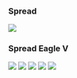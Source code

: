 ### Spread
![](http://x.imagefapusercontent.com/u/Mr_Dean/7325261/7141764/63190_15big.jpg)
### Spread Eagle V
![](http://x.imagefapusercontent.com/u/pic1960/7326033/1552811144/2.jpg)
![](http://x.imagefapusercontent.com/u/pic1960/7326033/622826717/7.jpg)
![](http://x.imagefapusercontent.com/u/pic1960/7331099/328458274/7.jpg)
![](http://x.imagefapusercontent.com/u/pic1960/7276658/1188224262/25487.jpg)
![](http://x.imagefapusercontent.com/u/pic1960/7276658/1644909313/3.jpg)
